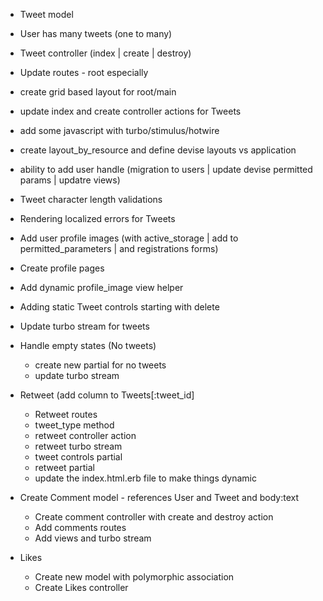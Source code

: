 - Tweet model
- User has many tweets (one to many)
- Tweet controller (index | create | destroy)
- Update routes - root especially
- create grid based layout for root/main
- update index and create controller actions for Tweets
- add some javascript with turbo/stimulus/hotwire
- create layout_by_resource and define devise layouts vs application
- ability to add user handle (migration to users | update devise permitted params | updatre views)
- Tweet character length validations
- Rendering localized errors for Tweets
- Add user profile images (with active_storage | add to permitted_parameters | and registrations forms)

- Create profile pages
- Add dynamic profile_image view helper
- Adding static Tweet controls starting with delete
- Update turbo stream for tweets
- Handle empty states (No tweets)
  - create new partial for no tweets
  - update turbo stream 
- Retweet (add column to Tweets[:tweet_id]
  - Retweet routes
  - tweet_type method
  - retweet controller action
  - retweet turbo stream
  - tweet controls partial
  - retweet partial
  - update the index.html.erb file to make things dynamic
- Create Comment model - references User and Tweet and body:text
  - Create comment controller with create and destroy action
  - Add comments routes
  - Add views and turbo stream
- Likes
  - Create new model with polymorphic association
  - Create Likes controller
